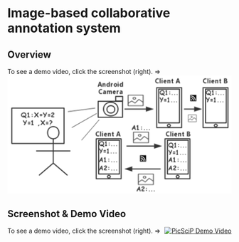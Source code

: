 Image-based collaborative annotation system
=======
    
Overview
-----------------------

To see a demo video, click the screenshot (right). =>
![image](https://github.com/CAODONGXING/CollaborativeClient/blob/master/Overview.png)

    
    
Screenshot & Demo Video
-----------------------

To see a demo video, click the screenshot (right). =>
<a style="float:right" href="http://screencast.com/t/FlWlTPS8XKrI" target="_blank">
  <img alt="PicSciP Demo Video" src="https://github.com/mattdipasquale/PicSciP/raw/master/screenshot.png" width="276" height="537" />
</a>


